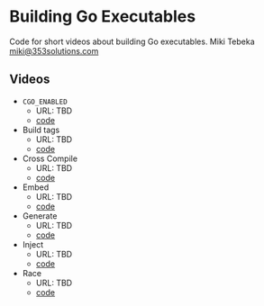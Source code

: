 # Building Go Executables

Code for short videos about building Go executables.
Miki Tebeka <miki@353solutions.com>


## Videos

- `CGO_ENABLED`
    - URL: TBD
    - [code](./cgo)
- Build tags
    - URL: TBD
    - [code](./build-tags/)
- Cross Compile
    - URL: TBD
    - [code](./cross-compile/)
- Embed
    - URL: TBD
    - [code](./embed/)
- Generate
    - URL: TBD
    - [code](./generate/)
- Inject
    - URL: TBD
    - [code](./inject/)
- Race
    - URL: TBD
    - [code](./race/)
